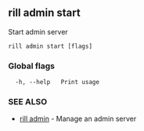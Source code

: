 ## rill admin start

Start admin server

```
rill admin start [flags]
```

### Global flags

```
  -h, --help   Print usage
```

### SEE ALSO

* [rill admin](admin.md)	 - Manage an admin server

